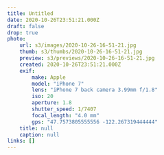```yaml
---
title: Untitled
date: 2020-10-26T23:51:21.000Z
draft: false
drop: true
photo:
    url: s3/images/2020-10-26-16-51-21.jpg
    thumb: s3/thumbs/2020-10-26-16-51-21.jpg
    preview: s3/previews/2020-10-26-16-51-21.jpg
    created: 2020-10-26T23:51:21.000Z
    exif:
        make: Apple
        model: "iPhone 7"
        lens: "iPhone 7 back camera 3.99mm f/1.8"
        iso: 20
        aperture: 1.8
        shutter_speed: 1/7407
        focal_length: "4.0 mm"
        gps: "47.7573805555556 -122.267319444444"
    title: null
    caption: null
links: []
---
```

